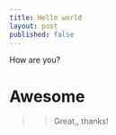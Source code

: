 ```yaml
---
title: Hello world
layout: post
published: false
---
```

How are you?

# Awesome 

>> Great,, thanks!